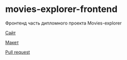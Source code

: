 # movies-explorer-frontend
Фронтенд часть дипломного проекта Movies-explorer

[Сайт](https://movies.students.nomoredomains.monster/)

[Макет](https://drive.google.com/file/d/1PdkzYcjlLM0FkUqzaY8s17L9mg2xf_0d/view?usp=sharing)

[Pull request](https://github.com/Stormina/movies-explorer-frontend/pull/2)